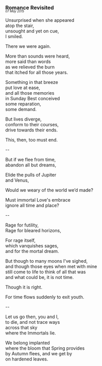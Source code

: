 ### Romance Revisited
<p style="margin:0; margin-top: -1.25rem">
  <em>
    <small><small>07 May 2015</small></small>
  </em>
</p>

Unsurprised when she appeared   
atop the stair,  
unsought and yet on cue,  
I smiled.

There we were again.

More than sounds were heard,  
more said than words  
as we relieved the burn  
that itched for all those years.

Something in that breeze  
put love at ease,  
and all those memories  
in Sunday Best conceived   
some reparation,   
some demand.

But lives diverge,  
conform to their courses,  
drive towards their ends.

This, then, too must end.

--

But if we flee from time,  
abandon all but dreams,

Elide the pulls of Jupiter  
and Venus,

Would we weary of the world we’d made?

Must immortal Love's embrace  
ignore all time and place?

--

Rage for futility,  
Rage for bleared horizons,

For rage itself,  
which vanquishes sages,  
and for the mortal dream.

But though to many moons I've sighed,   
and though those eyes when met with mine  
still come to life to think of all that was   
and what could be, it is not time.

Though it is right.

For time flows suddenly to exit youth.

--

Let us go then, you and I,  
to die, and not trace ways  
across that sky  
where the Immortals lie.

We belong implanted  
where the bloom that Spring provides  
by Autumn flees, and we get by  
on hardened leaves.
